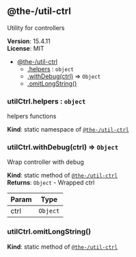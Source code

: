 <!--- Code generated by @the-/script-doc. DO NOT EDIT. -->

<a name="module_@the-/util-ctrl"></a>

## @the-/util-ctrl
Utility for controllers

**Version**: 15.4.11  
**License**: MIT  

* [@the-/util-ctrl](#module_@the-/util-ctrl)
    * [.helpers](#module_@the-/util-ctrl.helpers) : <code>object</code>
    * [.withDebug(ctrl)](#module_@the-/util-ctrl.withDebug) ⇒ <code>Object</code>
    * [.omitLongString()](#module_@the-/util-ctrl.omitLongString)

<a name="module_@the-/util-ctrl.helpers"></a>

### utilCtrl.helpers : <code>object</code>
helpers functions

**Kind**: static namespace of [<code>@the-/util-ctrl</code>](#module_@the-/util-ctrl)  
<a name="module_@the-/util-ctrl.withDebug"></a>

### utilCtrl.withDebug(ctrl) ⇒ <code>Object</code>
Wrap controller with debug

**Kind**: static method of [<code>@the-/util-ctrl</code>](#module_@the-/util-ctrl)  
**Returns**: <code>Object</code> - Wrapped ctrl  

| Param | Type |
| --- | --- |
| ctrl | <code>Object</code> | 

<a name="module_@the-/util-ctrl.omitLongString"></a>

### utilCtrl.omitLongString()
**Kind**: static method of [<code>@the-/util-ctrl</code>](#module_@the-/util-ctrl)  
